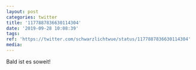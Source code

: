 ```yaml
---
layout: post
categories: twitter
title: '1177887836630114304'
date: '2019-09-28 10:08:39'
tags: 
ref: 'https://twitter.com/schwarzlichtwue/status/1177887836630114304'
media:
---
```

Bald ist es soweit!